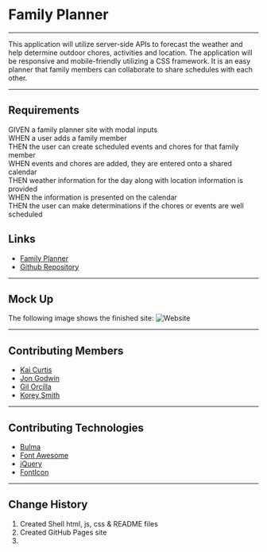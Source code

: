 # Family Planner

---

This application will utilize server-side APIs to forecast the weather and help determine outdoor chores, activities and location. The application will be responsive and mobile-friendly utilizing a CSS framework. It is an easy planner that family members can collaborate to share schedules with each other. 

---

## Requirements

GIVEN a family planner site with modal inputs \
WHEN a user adds a family member \
THEN the user can create scheduled events and chores for that family member \
WHEN events and chores are added, they are entered onto a shared calendar \
THEN weather information for the day along with location information is provided \
WHEN the information is presented on the calendar \
THEN the user can make determinations if the chores or events are well scheduled

## Links

* [Family Planner](https://jondnv.github.io/FamilyPlanner/)
* [Github Repository](https://github.com/JonDnv/FamilyPlannerd)
  
---

## Mock Up

The following image shows the finished site:
![Website]()

---

## Contributing Members

* [Kai Curtis](https://github.com/kaiasahite)
* [Jon Godwin](https://github.com/JonDnv)
* [Gil Orcilla](https://github.com/gilorcilla)
* [Korey Smith](https://github.com/smithrkorey)

---

## Contributing Technologies

* [Bulma](https://bulma.io/)
* [Font Awesome](https://fontawesome.com/)
* [jQuery](https://jquery.com/)
* [FontIcon](https://gauger.io/fonticon/)

---

## Change History

 1. Created Shell html, js, css & README files
 2. Created GitHub Pages site
 3. 
